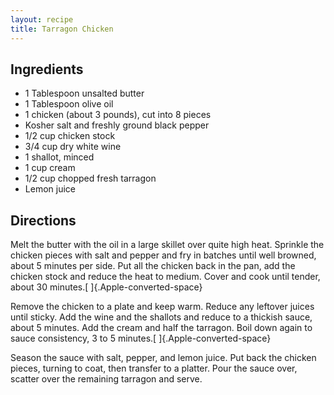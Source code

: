 ```yaml
---
layout: recipe
title: Tarragon Chicken
---
```


## Ingredients

* 1 Tablespoon unsalted butter
* 1 Tablespoon olive oil
* 1 chicken (about 3 pounds), cut into 8 pieces
* Kosher salt and freshly ground black pepper
* 1/2 cup chicken stock
* 3/4 cup dry white wine
* 1 shallot, minced
* 1 cup cream
* 1/2 cup chopped fresh tarragon
* Lemon juice

## Directions

Melt the butter with the oil in a large skillet over quite high heat.
Sprinkle the chicken pieces with salt and pepper and fry in batches
until well browned, about 5 minutes per side. Put all the chicken back
in the pan, add the chicken stock and reduce the heat to medium. Cover
and cook until tender, about 30 minutes.[ ]{.Apple-converted-space}

Remove the chicken to a plate and keep warm. Reduce any leftover juices
until sticky. Add the wine and the shallots and reduce to a thickish
sauce, about 5 minutes. Add the cream and half the tarragon. Boil down
again to sauce consistency, 3 to 5 minutes.[ ]{.Apple-converted-space}

Season the sauce with salt, pepper, and lemon juice. Put back the
chicken pieces, turning to coat, then transfer to a platter. Pour the
sauce over, scatter over the remaining tarragon and serve.
